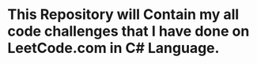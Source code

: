 # This Repository will Contain my all code challenges that I have done on LeetCode.com in C# Language.
